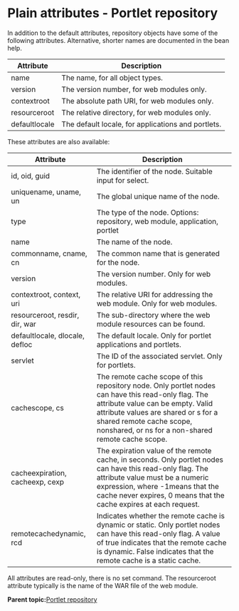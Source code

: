 # Plain attributes - Portlet repository 

In addition to the default attributes, repository objects have some of the following attributes. Alternative, shorter names are documented in the bean help.

|Attribute|Description|
|---------|-----------|
|name|The name, for all object types.|
|version|The version number, for web modules only.|
|contextroot|The absolute path URI, for web modules only.|
|resourceroot|The relative directory, for web modules only.|
|defaultlocale|The default locale, for applications and portlets.|

These attributes are also available:

|Attribute|Description|
|---------|-----------|
|id, oid, guid|The identifier of the node. Suitable input for select.|
|uniquename, uname, un|The global unique name of the node.|
|type|The type of the node. Options: repository, web module, application, portlet|
|name|The name of the node.|
|commonname, cname, cn|The common name that is generated for the node.|
|version|The version number. Only for web modules.|
|contextroot, context, uri|The relative URI for addressing the web module. Only for web modules.|
|resourceroot, resdir, dir, war|The sub-directory where the web module resources can be found.|
|defaultlocale, dlocale, defloc|The default locale. Only for portlet applications and portlets.|
|servlet|The ID of the associated servlet. Only for portlets.|
|cachescope, cs|The remote cache scope of this repository node. Only portlet nodes can have this read-only flag. The attribute value can be empty. Valid attribute values are shared or s for a shared remote cache scope, nonshared, or ns for a non-shared remote cache scope.|
|cacheexpiration, cacheexp, cexp|The expiration value of the remote cache, in seconds. Only portlet nodes can have this read-only flag. The attribute value must be a numeric expression, where -1means that the cache never expires, 0 means that the cache expires at each request.|
|remotecachedynamic, rcd|Indicates whether the remote cache is dynamic or static. Only portlet nodes can have this read-only flag. A value of true indicates that the remote cache is dynamic. False indicates that the remote cache is a static cache.|

All attributes are read-only, there is no set command. The resourceroot attribute typically is the name of the WAR file of the web module.

**Parent topic:**[Portlet repository ](../admin-system/ptlt_rep.md)

